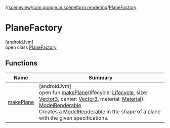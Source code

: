 //[sceneview](../../../index.md)/[com.google.ar.sceneform.rendering](../index.md)/[PlaneFactory](index.md)

# PlaneFactory

[androidJvm]\
open class [PlaneFactory](index.md)

## Functions

| Name | Summary |
|---|---|
| [makePlane](make-plane.md) | [androidJvm]<br>open fun [makePlane](make-plane.md)(lifecycle: [Lifecycle](https://developer.android.com/reference/kotlin/androidx/lifecycle/Lifecycle.html), size: [Vector3](../../com.google.ar.sceneform.math/-vector3/index.md), center: [Vector3](../../com.google.ar.sceneform.math/-vector3/index.md), material: [Material](../-material/index.md)): [ModelRenderable](../-model-renderable/index.md)<br>Creates a [ModelRenderable](../-model-renderable/index.md) in the shape of a plane with the given specifications. |
